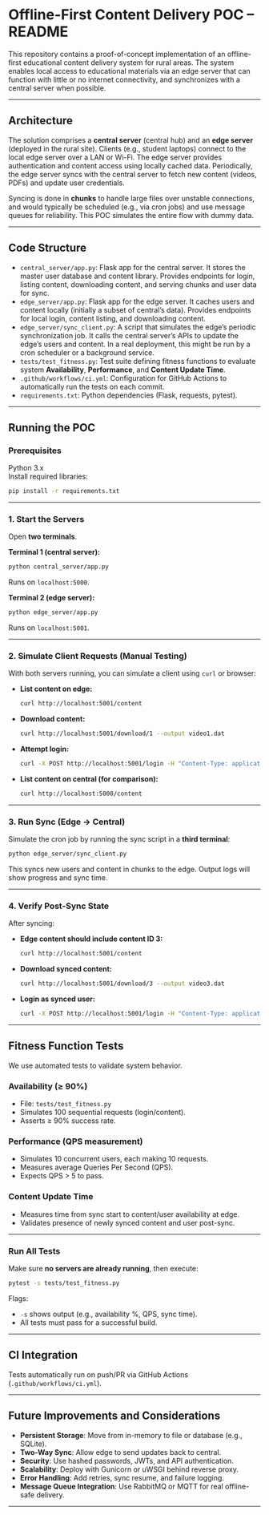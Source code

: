 # Offline-First Content Delivery POC – README

This repository contains a proof-of-concept implementation of an offline-first educational content delivery system for rural areas. The system enables local access to educational materials via an edge server that can function with little or no internet connectivity, and synchronizes with a central server when possible.

---

## Architecture

The solution comprises a **central server** (central hub) and an **edge server** (deployed in the rural site). Clients (e.g., student laptops) connect to the local edge server over a LAN or Wi-Fi. The edge server provides authentication and content access using locally cached data. Periodically, the edge server syncs with the central server to fetch new content (videos, PDFs) and update user credentials.

Syncing is done in **chunks** to handle large files over unstable connections, and would typically be scheduled (e.g., via cron jobs) and use message queues for reliability. This POC simulates the entire flow with dummy data.

---

## Code Structure

- `central_server/app.py`: Flask app for the central server. It stores the master user database and content library. Provides endpoints for login, listing content, downloading content, and serving chunks and user data for sync.
- `edge_server/app.py`: Flask app for the edge server. It caches users and content locally (initially a subset of central’s data). Provides endpoints for local login, content listing, and downloading content.
- `edge_server/sync_client.py`: A script that simulates the edge’s periodic synchronization job. It calls the central server’s APIs to update the edge’s users and content. In a real deployment, this might be run by a cron scheduler or a background service.
- `tests/test_fitness.py`: Test suite defining fitness functions to evaluate system **Availability**, **Performance**, and **Content Update Time**.
- `.github/workflows/ci.yml`: Configuration for GitHub Actions to automatically run the tests on each commit.
- `requirements.txt`: Python dependencies (Flask, requests, pytest).

---

## Running the POC

### Prerequisites

Python 3.x  
Install required libraries:

```bash
pip install -r requirements.txt
```

---

### 1. Start the Servers

Open **two terminals**.

**Terminal 1 (central server):**

```bash
python central_server/app.py
```

Runs on `localhost:5000`.

**Terminal 2 (edge server):**

```bash
python edge_server/app.py
```

Runs on `localhost:5001`.

---

### 2. Simulate Client Requests (Manual Testing)

With both servers running, you can simulate a client using `curl` or browser:

* **List content on edge:**

  ```bash
  curl http://localhost:5001/content
  ```
* **Download content:**

  ```bash
  curl http://localhost:5001/download/1 --output video1.dat
  ```
* **Attempt login:**

  ```bash
  curl -X POST http://localhost:5001/login -H "Content-Type: application/json" -d '{"username":"user1","password":"pass1"}'
  ```
* **List content on central (for comparison):**

  ```bash
  curl http://localhost:5000/content
  ```

---

### 3. Run Sync (Edge -> Central)

Simulate the cron job by running the sync script in a **third terminal**:

```bash
python edge_server/sync_client.py
```

This syncs new users and content in chunks to the edge. Output logs will show progress and sync time.

---

### 4. Verify Post-Sync State

After syncing:

* **Edge content should include content ID 3:**

  ```bash
  curl http://localhost:5001/content
  ```
* **Download synced content:**

  ```bash
  curl http://localhost:5001/download/3 --output video3.dat
  ```
* **Login as synced user:**

  ```bash
  curl -X POST http://localhost:5001/login -H "Content-Type: application/json" -d '{"username":"user2","password":"pass2"}'
  ```

---

## Fitness Function Tests

We use automated tests to validate system behavior.

### Availability (≥ 90%)

* File: `tests/test_fitness.py`
* Simulates 100 sequential requests (login/content).
* Asserts ≥ 90% success rate.

### Performance (QPS measurement)

* Simulates 10 concurrent users, each making 10 requests.
* Measures average Queries Per Second (QPS).
* Expects QPS > 5 to pass.

### Content Update Time

* Measures time from sync start to content/user availability at edge.
* Validates presence of newly synced content and user post-sync.

---

### Run All Tests

Make sure **no servers are already running**, then execute:

```bash
pytest -s tests/test_fitness.py
```

Flags:

* `-s` shows output (e.g., availability %, QPS, sync time).
* All tests must pass for a successful build.

---

## CI Integration

Tests automatically run on push/PR via GitHub Actions (`.github/workflows/ci.yml`).

---

## Future Improvements and Considerations

* **Persistent Storage**: Move from in-memory to file or database (e.g., SQLite).
* **Two-Way Sync**: Allow edge to send updates back to central.
* **Security**: Use hashed passwords, JWTs, and API authentication.
* **Scalability**: Deploy with Gunicorn or uWSGI behind reverse proxy.
* **Error Handling**: Add retries, sync resume, and failure logging.
* **Message Queue Integration**: Use RabbitMQ or MQTT for real offline-safe delivery.

---
